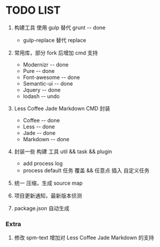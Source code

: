 TODO LIST
=========

1. 构建工具 使用 gulp 替代 grunt    -- done

    * gulp-replace 替代 replace

1. 常用库，部分 fork 后增加 cmd 支持

    * Modernizr         -- done
    * Pure              -- done
    * Font-awesome      -- done
    * Semantic-ui       -- done
    * Jquery            -- done
    * lodash            -- undo

1. Less Coffee Jade Markdown CMD 封装

    * Coffee            -- done
    * Less              -- done
    * Jade              -- done
    * Markdown          -- done

1. 封装一些 构建 工具 util && task && plugin

    * add process log
    * process default 任务 覆盖 && 任意点 插入 自定义任务

1. 统一 压缩，生成 source map
1. 项目更新通知，最新版本侦测
1. package.json 自动生成

### Extra

1. 修改 spm-text 增加对 Less Coffee Jade Markdown 的支持

